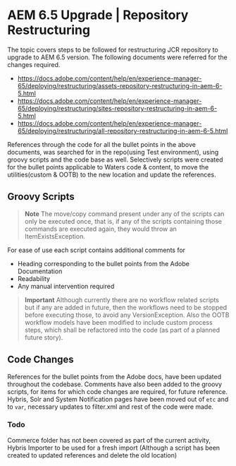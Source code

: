 # AEM 6.5 Upgrade | Repository Restructuring

The topic covers steps to be followed for restructuring JCR repository to upgrade to AEM 6.5 version. The following documents were referred for the changes required.

  - https://docs.adobe.com/content/help/en/experience-manager-65/deploying/restructuring/assets-repository-restructuring-in-aem-6-5.html
  - https://docs.adobe.com/content/help/en/experience-manager-65/deploying/restructuring/sites-repository-restructuring-in-aem-6-5.html
  - https://docs.adobe.com/content/help/en/experience-manager-65/deploying/restructuring/all-repository-restructuring-in-aem-6-5.html

References through the code for all the bullet points in the above documents, was searched for in the repo(using Test environment), using groovy scripts and the code base as well.
Selectively scripts were created for the bullet points applicable to Waters code & content, to move the utilities(custom & OOTB) to the new location and update the references.

## Groovy Scripts

> **Note** 
The move/copy command present under any of the scripts can only be executed once, that is, if any of the scripts containing those commands are executed again, they would throw an ItemExistsException.

For ease of use each script contains additional comments for

- Heading corresponding to the bullet points from the Adobe Documentation
- Readability
- Any manual intervention required

> **Important**
Although currently there are no workflow related scripts but if any are added in future, then the workflows need to be stopped before executing those, to avoid any VersionException. Also the OOTB workflow models have been modified to include custom process steps, which shall be refactored into the code (as part of a planned future story).

## Code Changes
References for the bullet points from the Adobe docs, have been updated throughout the codebase. Comments have also been added to the groovy scripts, for items for which code changes are required, for future reference.
Hybris, Solr and System Notification pages have been moved out of `etc` and to `var`, necessary updates to filter.xml and rest of the code were made.

### Todo
Commerce folder has not been covered as part of the current activity, Hybris Importer to be used for a fresh import (Although a script has been created to updated references and delete the old location)
